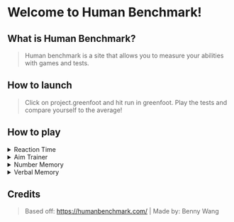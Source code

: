 # Welcome to Human Benchmark!

## What is Human Benchmark?
> Human benchmark is a site that allows you to measure your abilities with games and tests.

## How to launch
> Click on project.greenfoot and hit run in greenfoot. Play the tests and compare yourself to the average!

## How to play
<details>
<summary>Reaction Time</summary>
<br>
You will be tested 5 times. To play, click on the screen when the screen turns green. If you click too early, click again to try again. Your score is your average reaction time.
</details>

<details>
<summary>Aim Trainer</summary>
<br>
You will be tested on how fast you it takes you to click the target 30 times. To start, click on the target to get started, then try to click the targets as fast as possible. Your score is the average time it takes to click on the target.
</details>

<details>
<summary>Number Memory</summary>
<br>
The game will display a number. Remember the number and after 5 seconds, input the number using your keyboard. Press the enter key to enter the number. Each time you get it right, the number will get bigger. Your score is the amount of digits you can remember.
</details>

<details>
<summary>Verbal Memory</summary>
<br>
A word will display on the screen. If this is the first time this word has been displayed in the game, press NEW. Otherwise, press SEEN. Your score is the amount of words you get right.
</details>

## Credits
> Based off: https://humanbenchmark.com/ | Made by: Benny Wang